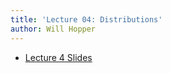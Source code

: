 ```yaml
---
title: 'Lecture 04: Distributions'
author: Will Hopper
---
```


* [Lecture 4 Slides]({{site.baseurl}}/lectures/Distributions/distributions.html) 
